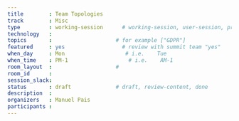 ```yaml
---
title        : Team Topologies 
track        : Misc
type         : working-session      # working-session, user-session, product-session
technology   :
topics       :                    # for example ["GDPR"]
featured     : yes                  # review with summit team "yes"
when_day     : Mon                   # i.e.    Tue
when_time    : PM-1                   # i.e.    AM-1
room_layout  :                    #
room_id      :
session_slack: 
status       : draft              # draft, review-content, done
description  :
organizers   : Manuel Pais
participants :
---
```



<!--(add intro)

## WHY

(...)

## What

(...)

## Outcomes

(...)

## References

(...)


## Previous-->
